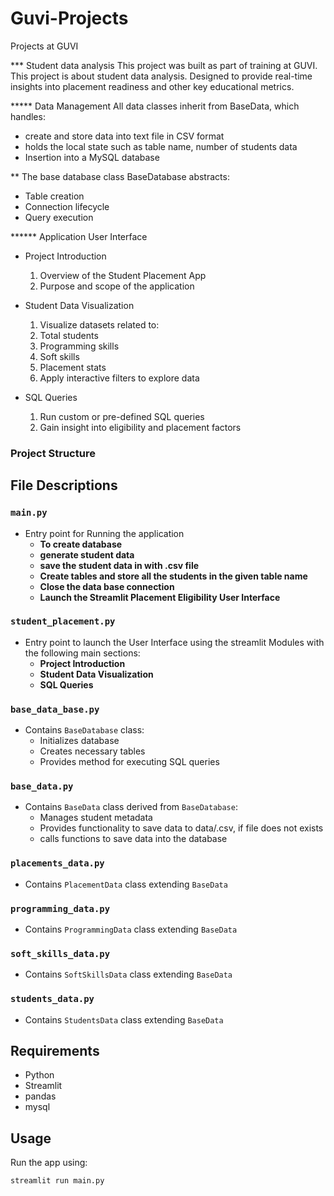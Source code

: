 # Guvi-Projects
Projects at GUVI

*** Student data analysis
This project was built as part of training at GUVI.
This project is about student data analysis. Designed to provide real-time insights into placement readiness and other key educational metrics.

***** Data Management
All data classes inherit from BaseData, which handles:

* create and store data into text file in CSV format
* holds the local state such as table name, number of students data
* Insertion into a MySQL database

** The base database class BaseDatabase abstracts:
* Table creation
* Connection lifecycle
* Query execution

****** Application User Interface
* Project Introduction
    1. Overview of the Student Placement App
    2. Purpose and scope of the application

* Student Data Visualization
    1. Visualize datasets related to:
    2. Total students
    3. Programming skills
    4. Soft skills
    5. Placement stats
    6. Apply interactive filters to explore data

* SQL Queries
    1. Run custom or pre-defined SQL queries
    2. Gain insight into eligibility and placement factors


### Project Structure
## File Descriptions

### `main.py`
- Entry point for Running the application
  - **To create database**
  - **generate student data**
  - **save the student data in <given filename> with .csv file**
  - **Create tables and store all the students in the given table name**
  - **Close the data base connection**
  - **Launch the Streamlit Placement Eligibility User Interface**

### `student_placement.py`
- Entry point to launch the User Interface using the streamlit Modules with the following main sections:
  - **Project Introduction**
  - **Student Data Visualization**
  - **SQL Queries**

### `base_data_base.py`
- Contains `BaseDatabase` class:
  - Initializes database
  - Creates necessary tables
  - Provides method for executing SQL queries

### `base_data.py`
- Contains `BaseData` class derived from `BaseDatabase`:
  - Manages student metadata
  - Provides functionality to save data to data/<filename>.csv, if file does not exists
  - calls functions to save data into the database

### `placements_data.py`
- Contains `PlacementData` class extending `BaseData`

### `programming_data.py`
- Contains `ProgrammingData` class extending `BaseData`

### `soft_skills_data.py`
- Contains `SoftSkillsData` class extending `BaseData`

### `students_data.py`
- Contains `StudentsData` class extending `BaseData`

## Requirements

- Python
- Streamlit
- pandas
- mysql

## Usage

Run the app using:

```bash
streamlit run main.py

